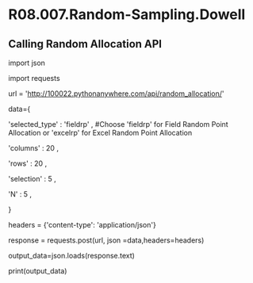 # R08.007.Random-Sampling.Dowell


## Calling Random Allocation API

import json

import requests

url = 'http://100022.pythonanywhere.com/api/random_allocation/'

data={

  'selected_type' : 'fieldrp' ,      #Choose 'fieldrp' for Field Random Point Allocation or 'excelrp' for Excel Random Point Allocation
  
  'columns' : 20 ,
  
  'rows' : 20 , 
  
  'selection' : 5 ,
 
  'N' : 5 ,
 
 }

headers = {'content-type': 'application/json'}

response = requests.post(url, json =data,headers=headers)

output_data=json.loads(response.text)

print(output_data)
